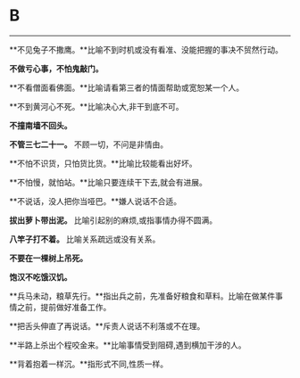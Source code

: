 # B

---

**不见兔子不撒鹰。**比喻不到时机或没有看准、没能把握的事决不贸然行动。

**不做亏心事，不怕鬼敲门。**

**不看僧面看佛面。**比喻请看第三者的情面帮助或宽恕某一个人。

**不到黄河心不死。**比喻决心大,非干到底不可。

**不撞南墙不回头。**

**不管三七二十一。** 不顾一切，不问是非情由。

**不怕不识货，只怕货比货。**比喻比较能看出好坏。

**不怕慢，就怕站。**比喻只要连续干下去,就会有进展。


**不说话，没人把你当哑巴。**嫌人说话不合适。

**拔出萝卜带出泥。**  比喻引起别的麻烦,或指事情办得不圆满。

**八竿子打不着。**   比喻关系疏远或没有关系。

**不要在一棵树上吊死。**

**饱汉不吃饿汉饥。**

**兵马未动，粮草先行。**指出兵之前，先准备好粮食和草料。比喻在做某件事情之前，提前做好准备工作。

**把舌头伸直了再说话。**斥责人说话不利落或不在理。

**半路上杀出个程咬金来。**比喻事情受到阻碍,遇到横加干涉的人。

**背着抱着一样沉。**指形式不同,性质一样。